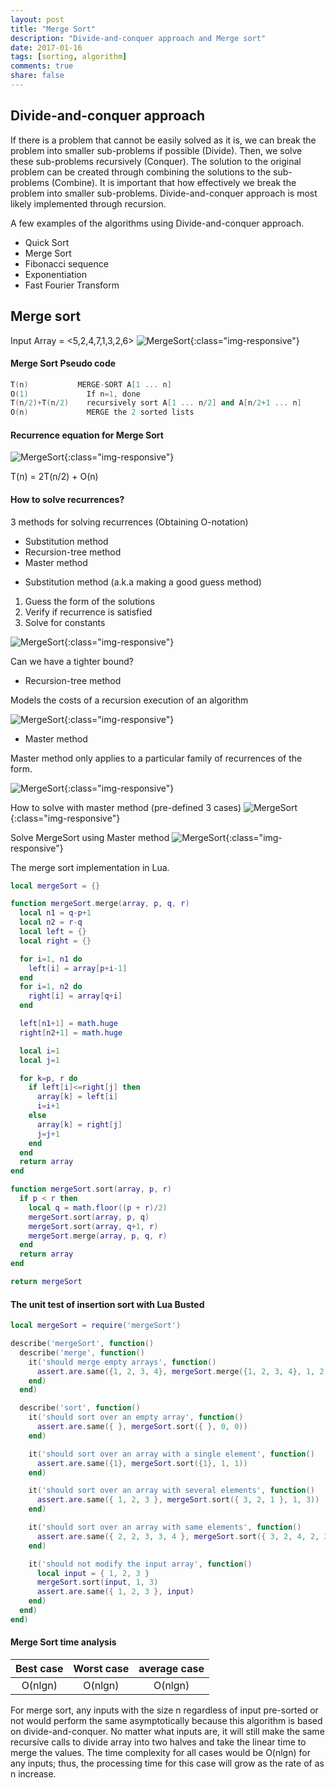 ```yaml
---
layout: post
title: "Merge Sort"
description: "Divide-and-conquer approach and Merge sort"
date: 2017-01-16
tags: [sorting, algorithm]
comments: true
share: false
---
```


## Divide-and-conquer approach

If there is a problem that cannot be easily solved as it is, we can break the problem into smaller sub-problems if possible (Divide). Then, we solve these sub-problems recursively (Conquer). The solution to the original problem can be created through combining the solutions to the sub-problems (Combine). It is important that how effectively we break the problem into smaller sub-problems. Divide-and-conquer approach is most likely implemented through recursion.

A few examples of the algorithms using Divide-and-conquer approach.

* Quick Sort
* Merge Sort
* Fibonacci sequence
* Exponentiation
* Fast Fourier Transform

## Merge sort

Input Array = <5,2,4,7,1,3,2,6>
![MergeSort](/assets/images/MergeSort.png){:class="img-responsive"}

#### Merge Sort Pseudo code

```cpp
T(n)           MERGE-SORT A[1 ... n]
O(1)             If n=1, done                        
T(n/2)+T(n/2)    recursively sort A[1 ... n/2] and A[n/2+1 ... n]
O(n)             MERGE the 2 sorted lists
```

#### Recurrence equation for Merge Sort
![MergeSort](/assets/images/MergeSort_RecurrenceEqn.png){:class="img-responsive"}

T(n) = 2T(n/2) + O(n)


#### How to solve recurrences?

3 methods for solving recurrences (Obtaining O-notation)


* Substitution method
* Recursion-tree method
* Master method



- Substitution method (a.k.a making a good guess method)

1. Guess the form of the solutions
2. Verify if recurrence is satisfied
3. Solve for constants


![MergeSort](/assets/images/SubstitutionMethod.png){:class="img-responsive"}

Can we have a tighter bound?



- Recursion-tree method

Models the costs of a recursion execution of an algorithm

![MergeSort](/assets/images/Recursion_tree.png){:class="img-responsive"}



- Master method

Master method only applies to a particular family of recurrences of the form.

![MergeSort](/assets/images/MasterMethodForm.png){:class="img-responsive"}

How to solve with master method (pre-defined 3 cases)
![MergeSort](/assets/images/MasterMethodCases.png){:class="img-responsive"}

Solve MergeSort using Master method
![MergeSort](/assets/images/MergeSort_MasterMethod.png){:class="img-responsive"}


The merge sort implementation in Lua.

```lua
local mergeSort = {}

function mergeSort.merge(array, p, q, r)
  local n1 = q-p+1
  local n2 = r-q
  local left = {}
  local right = {}

  for i=1, n1 do
    left[i] = array[p+i-1]
  end
  for i=1, n2 do
    right[i] = array[q+i]
  end

  left[n1+1] = math.huge
  right[n2+1] = math.huge

  local i=1
  local j=1

  for k=p, r do
    if left[i]<=right[j] then
      array[k] = left[i]
      i=i+1
    else
      array[k] = right[j]
      j=j+1
    end
  end
  return array
end

function mergeSort.sort(array, p, r)
  if p < r then
    local q = math.floor((p + r)/2)
    mergeSort.sort(array, p, q)
    mergeSort.sort(array, q+1, r)
    mergeSort.merge(array, p, q, r)
  end
  return array
end

return mergeSort

```

#### The unit test of insertion sort with Lua Busted

```lua
local mergeSort = require('mergeSort')

describe('mergeSort', function()
  describe('merge', function()
    it('should merge empty arrays', function()
      assert.are.same({1, 2, 3, 4}, mergeSort.merge({1, 2, 3, 4}, 1, 2, 4))
    end)
  end)

  describe('sort', function()
    it('should sort over an empty array', function()
      assert.are.same({ }, mergeSort.sort({ }, 0, 0))
    end)

    it('should sort over an array with a single element', function()
      assert.are.same({1}, mergeSort.sort({1}, 1, 1))
    end)

    it('should sort over an array with several elements', function()
      assert.are.same({ 1, 2, 3 }, mergeSort.sort({ 3, 2, 1 }, 1, 3))
    end)

    it('should sort over an array with same elements', function()
      assert.are.same({ 2, 2, 3, 3, 4 }, mergeSort.sort({ 3, 2, 4, 2, 3 }, 1, 5))
    end)

    it('should not modify the input array', function()
      local input = { 1, 2, 3 }
      mergeSort.sort(input, 1, 3)
      assert.are.same({ 1, 2, 3 }, input)
    end)
  end)
end)

```

#### Merge Sort time analysis

| Best case | Worst case | average case |
|:--------:|:--------:|:-------:|
| O(nlgn)  | O(nlgn) | O(nlgn) |

For merge sort, any inputs with the size n regardless of input pre-sorted or not would perform the same asymptotically because this algorithm is based on divide-and-conquer. No matter what inputs are, it will still make the same recursive calls to divide array into two halves and take the linear time to merge the values. The time complexity for all cases would be O(nlgn) for any inputs; thus, the processing time for this case will grow as the rate of as n increase.
